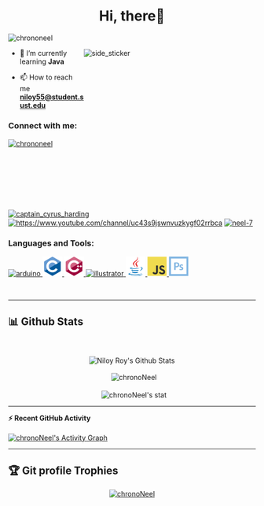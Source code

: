 <h1 align="center">Hi, there👋 </h1>

<p align="left"> <img src="https://komarev.com/ghpvc/?username=chrononeel&label=Profile%20views&color=0e75b6&style=flat" alt="chrononeel" /> </p>

<img align="right" width=350px height=325px alt="side_sticker" src="https://media.giphy.com/media/TEnXkcsHrP4YedChhA/giphy.gif" />

- 🌱 I’m currently learning **Java**

- 📫 How to reach me **niloy55@student.sust.edu**


<h3 align="left">Connect with me:</h3>
<p align="left">
<a href="https://fb.com/chrononeel" target="blank"><img align="center" src="https://raw.githubusercontent.com/rahuldkjain/github-profile-readme-generator/master/src/images/icons/Social/facebook.svg" alt="chrononeel" height="30" width="40" /></a>
<a href="https://instagram.com/captain_cyrus_harding" target="blank"><img align="center" src="https://raw.githubusercontent.com/rahuldkjain/github-profile-readme-generator/master/src/images/icons/Social/instagram.svg" alt="captain_cyrus_harding" height="30" width="40" /></a>
<a href="https://www.youtube.com/c/https://www.youtube.com/channel/uc43s9jswnvuzkygf02rrbca" target="blank"><img align="center" src="https://raw.githubusercontent.com/rahuldkjain/github-profile-readme-generator/master/src/images/icons/Social/youtube.svg" alt="https://www.youtube.com/channel/uc43s9jswnvuzkygf02rrbca" height="30" width="40" /></a>
<a href="https://www.leetcode.com/neel-7" target="blank"><img align="center" src="https://raw.githubusercontent.com/rahuldkjain/github-profile-readme-generator/master/src/images/icons/Social/leet-code.svg" alt="neel-7" height="30" width="40" /></a>
</p>

<h3 align="left">Languages and Tools:</h3>
<p align="left"> <a href="https://www.arduino.cc/" target="_blank" rel="noreferrer"> <img src="https://cdn.worldvectorlogo.com/logos/arduino-1.svg" alt="arduino" width="40" height="40"/> </a> <a href="https://www.cprogramming.com/" target="_blank" rel="noreferrer"> <img src="https://raw.githubusercontent.com/devicons/devicon/master/icons/c/c-original.svg" alt="c" width="40" height="40"/> </a> <a href="https://www.w3schools.com/cpp/" target="_blank" rel="noreferrer"> <img src="https://raw.githubusercontent.com/devicons/devicon/master/icons/cplusplus/cplusplus-original.svg" alt="cplusplus" width="40" height="40"/> </a> <a href="https://www.adobe.com/in/products/illustrator.html" target="_blank" rel="noreferrer"> <img src="https://www.vectorlogo.zone/logos/adobe_illustrator/adobe_illustrator-icon.svg" alt="illustrator" width="40" height="40"/> </a> <a href="https://www.java.com" target="_blank" rel="noreferrer"> <img src="https://raw.githubusercontent.com/devicons/devicon/master/icons/java/java-original.svg" alt="java" width="40" height="40"/> </a> <a href="https://developer.mozilla.org/en-US/docs/Web/JavaScript" target="_blank" rel="noreferrer"> <img src="https://raw.githubusercontent.com/devicons/devicon/master/icons/javascript/javascript-original.svg" alt="javascript" width="40" height="40"/> </a> <a href="https://www.photoshop.com/en" target="_blank" rel="noreferrer"> <img src="https://raw.githubusercontent.com/devicons/devicon/master/icons/photoshop/photoshop-line.svg" alt="photoshop" width="40" height="40"/> </a> </p>

<br>

---
## 📊 Github Stats

  <br/>
  <p align="center">
    <img align="center" src="https://github-readme-stats.vercel.app/api?username=chronoNeel&include_all_commits=true&count_private=true&show_icons=true&line_height=20&title_color=7A7ADB&icon_color=2234AE&text_color=D3D3D3&bg_color=0,000000,130F40" alt="Niloy Roy's Github Stats">
<br/>
<br>
  &nbsp;
	  <img src="https://github-readme-stats.vercel.app/api/top-langs?username=chronoNeel&include_all_commits=true&count_private=true&show_icons=true&line_height=20&title_color=7A7ADB&icon_color=2234AE&text_color=D3D3D3&bg_color=0,000000,130F40" alt="chronoNeel""/>
  <br/><br>
    &nbsp;
  <img align="center" src="https://github-readme-streak-stats.herokuapp.com/?user=chronoNeel&theme=dark&background=0d1117&date_format=M%20j%5B%2C%20Y%5D" alt="chronoNeel's stat" />
  </p>

----

<summary><b>⚡ Recent GitHub Activity</b></summary>
  <br/>
   <a href="https://github.com/7oSkaaa"><img alt="chronoNeel's Activity Graph" src="https://activity-graph.herokuapp.com/graph?username=chronoNeel&custom_title=chronoNeel's%20Contribution%20Graph&theme=react-dark" /></a>
  <br/>

---

## :trophy: Git profile Trophies

<p align="center"> <a href="https://github.com/ryo-ma/github-profile-trophy"><img src="https://github-profile-trophy.vercel.app/?username=chronoNeel&layout=compact&theme=algolia" alt="chronoNeel" /></a> </p>

